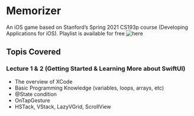# Memorizer
An iOS game based on Stanford’s Spring 2021 CS193p course (Developing Applications for iOS). Playlist is available for free ![here](ttps://www.youtube.com/playlist?list=PLpGHT1n4-mAsxuRxVPv7kj4-dQYoC3VVu)
## Topis Covered
### Lecture 1 & 2 (Getting Started & Learning More about SwiftUI)
- The overview of XCode
- Basic Programming Knowledge (variables, loops, arrays, etc)
- @State condition
- OnTapGesture
- HSTack, VStack, LazyVGrid, ScrollView
<!-- ### lecture 3 -->
